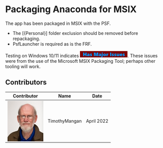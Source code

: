 # Packaging Anaconda for MSIX

The app has been packaged in MSIX with the PSF.
* The [{Personal}] folder exclusion should be removed before repackaging.
* PsfLauncher is required as is the FRF.

Testing on Windows 10/11 indicates [<img src="/media/CatIssues.png" alt="Has Issues" />](/media/CatIssues.png).  These issues were from the use of the Microsoft MSIX Packaging Tool; perhaps other tooling will work.



## Contributors

| Contributor | Name | Date |
|----|----|----|
| [<img src="/media/Contributors/TimMangan.jpg" align="left" Height="128" />](/media/Contributors/TimMangan.jpg) | TimothyMangan | April 2022 |

